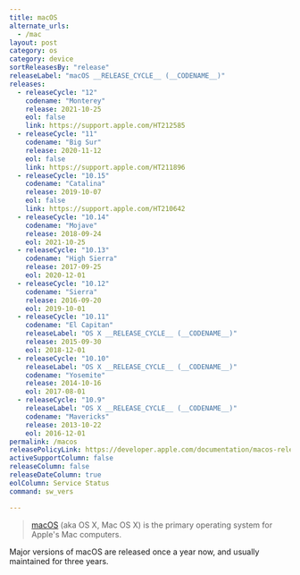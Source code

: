 ```yaml
---
title: macOS
alternate_urls:
  - /mac
layout: post
category: os
category: device
sortReleasesBy: "release"
releaseLabel: "macOS __RELEASE_CYCLE__ (__CODENAME__)"
releases:
  - releaseCycle: "12"
    codename: "Monterey"
    release: 2021-10-25
    eol: false
    link: https://support.apple.com/HT212585
  - releaseCycle: "11"
    codename: "Big Sur"
    release: 2020-11-12
    eol: false
    link: https://support.apple.com/HT211896
  - releaseCycle: "10.15"
    codename: "Catalina"
    release: 2019-10-07
    eol: false
    link: https://support.apple.com/HT210642
  - releaseCycle: "10.14"
    codename: "Mojave"
    release: 2018-09-24
    eol: 2021-10-25
  - releaseCycle: "10.13"
    codename: "High Sierra"
    release: 2017-09-25
    eol: 2020-12-01
  - releaseCycle: "10.12"
    codename: "Sierra"
    release: 2016-09-20
    eol: 2019-10-01
  - releaseCycle: "10.11"
    codename: "El Capitan"
    releaseLabel: "OS X __RELEASE_CYCLE__ (__CODENAME__)"
    release: 2015-09-30
    eol: 2018-12-01
  - releaseCycle: "10.10"
    releaseLabel: "OS X __RELEASE_CYCLE__ (__CODENAME__)"
    codename: "Yosemite"
    release: 2014-10-16
    eol: 2017-08-01
  - releaseCycle: "10.9"
    releaseLabel: "OS X __RELEASE_CYCLE__ (__CODENAME__)"
    codename: "Mavericks"
    release: 2013-10-22
    eol: 2016-12-01
permalink: /macos
releasePolicyLink: https://developer.apple.com/documentation/macos-release-notes
activeSupportColumn: false
releaseColumn: false
releaseDateColumn: true
eolColumn: Service Status
command: sw_vers

---
```

>[macOS](https://en.wikipedia.org/wiki/MacOS) (aka OS X, Mac OS X) is the primary operating system for Apple's Mac computers.

Major versions of macOS are released once a year now, and usually maintained for three years.
